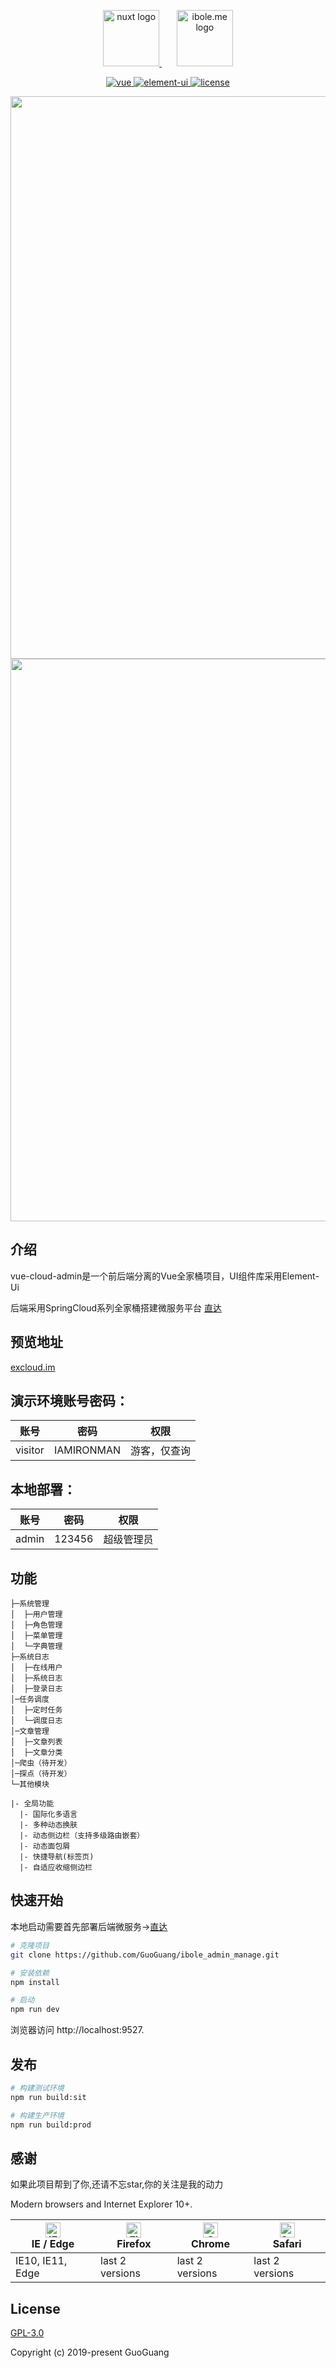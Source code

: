 <p align="center">
  <a href="https://github.com/nuxt/nuxt.js" target="blank">
    <img src="https://nuxtjs.org/meta_400.png" height="90" alt="nuxt logo" />
  </a>
  <span>&nbsp;&nbsp;&nbsp;&nbsp;&nbsp;</span>
  <a href="https://github.com/GuoGuang/ibole" target="blank">
    <img src="https://yd-note.oss-cn-beijing.aliyuncs.com/favicon.ico" height="90" alt="ibole.me logo" />
  </a>
</p>

<p align="center">
  <a href="https://github.com/vuejs/vue">
    <img src="https://img.shields.io/badge/vue-2.5.17-brightgreen.svg" alt="vue">
  </a>
  <a href="https://github.com/ElemeFE/element">
    <img src="https://img.shields.io/badge/element--ui-2.4.6-brightgreen.svg" alt="element-ui">
  </a>
  <a href="https://opensource.org/licenses/MIT">
    <img src="https://img.shields.io/github/license/mashape/apistatus.svg" alt="license">
  </a>
</p>

 <p align="center">
  <img width="900" src="https://github.com/GuoGuang/ibole_admin_manage/blob/master/src/assets/%E9%A6%96%E9%A1%B5.png">
  <img width="900" src="https://github.com/GuoGuang/ibole_admin_manage/blob/master/src/assets/%E4%B8%AA%E4%BA%BA%E4%B8%AD%E5%BF%83.png">
</p>

## 介绍
vue-cloud-admin是一个前后端分离的Vue全家桶项目，UI组件库采用Element-Ui

后端采用SpringCloud系列全家桶搭建微服务平台 [直达](hhttps://github.com/GuoGuang/ibole_service)

## 预览地址

[excloud.im](www.baidu.com)

## 演示环境账号密码：

账号 | 密码| 权限
---|---|---
visitor | IAMIRONMAN |游客，仅查询

## 本地部署：

账号 | 密码| 权限
---|---|---
admin | 123456 | 超级管理员

## 功能

```
├─系统管理
│  ├─用户管理
│  ├─角色管理
│  ├─菜单管理
│  └─字典管理
├─系统日志
│  ├─在线用户
│  ├─系统日志
│  ├─登录日志
│─任务调度
│  ├─定时任务
│  └─调度日志
│─文章管理
│  ├─文章列表
│  ├─文章分类
│─爬虫（待开发）
│─探点（待开发）
└─其他模块

|- 全局功能
  |- 国际化多语言
  |- 多种动态换肤
  |- 动态侧边栏（支持多级路由嵌套）
  |- 动态面包屑
  |- 快捷导航(标签页)
  |- 自适应收缩侧边栏
```

## 快速开始

本地启动需要首先部署后端微服务->[直达](https://github.com/GuoGuang) 

```bash
# 克隆项目
git clone https://github.com/GuoGuang/ibole_admin_manage.git

# 安装依赖
npm install

# 启动
npm run dev
```

浏览器访问 http://localhost:9527.

## 发布

```bash
# 构建测试环境
npm run build:sit

# 构建生产环境
npm run build:prod
```

## 感谢
如果此项目帮到了你,还请不忘star,你的关注是我的动力  


Modern browsers and Internet Explorer 10+.

| [<img src="https://raw.githubusercontent.com/alrra/browser-logos/master/src/edge/edge_48x48.png" alt="IE / Edge" width="24px" height="24px" />](http://godban.github.io/browsers-support-badges/)</br>IE / Edge | [<img src="https://raw.githubusercontent.com/alrra/browser-logos/master/src/firefox/firefox_48x48.png" alt="Firefox" width="24px" height="24px" />](http://godban.github.io/browsers-support-badges/)</br>Firefox | [<img src="https://raw.githubusercontent.com/alrra/browser-logos/master/src/chrome/chrome_48x48.png" alt="Chrome" width="24px" height="24px" />](http://godban.github.io/browsers-support-badges/)</br>Chrome | [<img src="https://raw.githubusercontent.com/alrra/browser-logos/master/src/safari/safari_48x48.png" alt="Safari" width="24px" height="24px" />](http://godban.github.io/browsers-support-badges/)</br>Safari |
| --------- | --------- | --------- | --------- |
| IE10, IE11, Edge| last 2 versions| last 2 versions| last 2 versions

## License

[GPL-3.0](https://opensource.org/licenses/GPL-3.0)

Copyright (c) 2019-present GuoGuang
